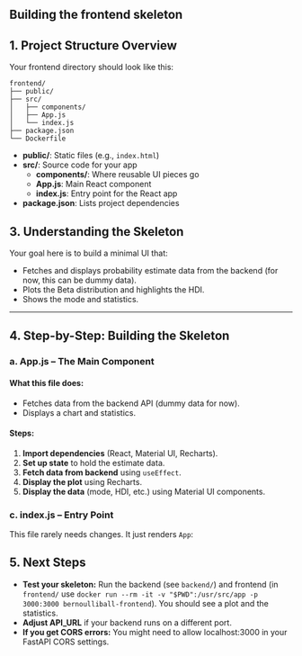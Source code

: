 ## Building the frontend skeleton

## 1. **Project Structure Overview**

Your frontend directory should look like this:
```
frontend/
├── public/
├── src/
│   ├── components/
│   ├── App.js
│   └── index.js
├── package.json
└── Dockerfile
```

- **public/**: Static files (e.g., `index.html`)
- **src/**: Source code for your app
    - **components/**: Where reusable UI pieces go
    - **App.js**: Main React component
    - **index.js**: Entry point for the React app
- **package.json**: Lists project dependencies


[//]: # (## 2. **Setting Up the Frontend**)

[//]: # ()
[//]: # (Temporary `Dockerfile` to build the React app)

[//]: # ()
[//]: # (```dockerfile)

[//]: # (FROM node:20)

[//]: # (WORKDIR /usr/src/app)

[//]: # (CMD [ "bash" ])

[//]: # (```)

[//]: # ()
[//]: # (Build the image and run it with a remote mount)

[//]: # ()
[//]: # (```)

[//]: # (docker build -t bernoulli-frontend-dev .)

[//]: # (docker run -it --rm -v "$PWD":/usr/src/app bernoulli-frontend-dev)

[//]: # (```)

[//]: # ()
[//]: # (Inside the container, create the React app using [Create React App]&#40;https://react.dev/learn/start-a-new-react-project&#41;:)

[//]: # ()
[//]: # (```bash)

[//]: # (npx create-react-app .)

[//]: # (```)

[//]: # ()
[//]: # (Install Material UI and Recharts:)

[//]: # ()
[//]: # (```bash)

[//]: # (npm install @mui/material @emotion/react @emotion/styled recharts)

[//]: # (```)

[//]: # ()
[//]: # (Once the structural files are created and the dependencies are installed, go ahead and remove the `bernoulli-frontend-dev` image. )


## 3. **Understanding the Skeleton**

Your goal here is to build a minimal UI that:
- Fetches and displays probability estimate data from the backend (for now, this can be dummy data).
- Plots the Beta distribution and highlights the HDI.
- Shows the mode and statistics.

---

## 4. **Step-by-Step: Building the Skeleton**

### a. **App.js – The Main Component**

#### What this file does:
- Fetches data from the backend API (dummy data for now).
- Displays a chart and statistics.

#### Steps:

1. **Import dependencies** (React, Material UI, Recharts).
2. **Set up state** to hold the estimate data.
3. **Fetch data from backend** using `useEffect`.
4. **Display the plot** using Recharts.
5. **Display the data** (mode, HDI, etc.) using Material UI components.


### c. **index.js – Entry Point**

This file rarely needs changes. It just renders `App`:


## 5. **Next Steps**

- **Test your skeleton:** Run the backend (see `backend/`) and frontend (in `frontend/` use `docker run --rm -it -v "$PWD":/usr/src/app -p 3000:3000 bernoulliball-frontend`). You should see a plot and the statistics.
- **Adjust API_URL** if your backend runs on a different port.
- **If you get CORS errors:** You might need to allow localhost:3000 in your FastAPI CORS settings.
